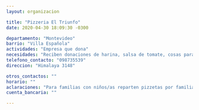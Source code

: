 ```yaml
---
layout: organizacion

title: "Pizzeria El Triunfo"
date: 2020-04-30 18:09:30 -0300

departamento: "Montevideo"
barrio: "Villa Española"
actividades: "Empresa que dona"
necesidades: "Reciben donaciones de harina, salsa de tomate, cosas para pizza. Solo les queda materia prima para hacer una jornada más de reparto."
telefono_contacto: "098735539"
direccion: "Himalaya 3148"

otros_contactos: ""
horario: ""
aclaraciones: "Para familias con niños/as reparten pizzetas por familia."
cuenta_bancaria: ""

---
```

